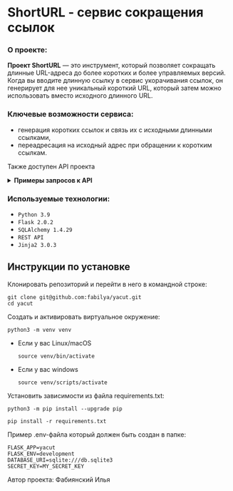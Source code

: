 

# ShortURL - cервис сокращения ссылок

### О проекте:

<b>Проект ShortURL</b> — это инструмент, который позволяет сокращать длинные URL-адреса до более коротких и более управляемых версий. Когда вы вводите длинную ссылку в сервис укорачивания ссылок, он генерирует для нее уникальный короткий URL, который затем можно использовать вместо исходного длинного URL.

### Ключевые возможности сервиса:

- генерация коротких ссылок и связь их с исходными длинными ссылками,
- переадресация на исходный адрес при обращении к коротким ссылкам.

Также доступен API проекта

<details><summary><b>Примеры запросов к API</b></summary>

- Генерация короткой ссылки: 
    ```SQL
  POST /api/id/
    {
      'url': 'string',
      'custom_id': 'string'
    }
    ```

- Получение оригинальной ссылки по указанному короткому идентификатору:
    ```SQL
    GET /api/id/{short_id}/
    ```
</details>


### Используемые технологии:

- `Python 3.9`
- `Flask 2.0.2`
- `SQLAlchemy 1.4.29`
- `REST API`
- `Jinja2 3.0.3`



## Инструкции по установке

Клонировать репозиторий и перейти в него в командной строке:

```
git clone git@github.com:fabilya/yacut.git
cd yacut
```

Cоздать и активировать виртуальное окружение:

```
python3 -m venv venv
```

* Если у вас Linux/macOS

    ```
    source venv/bin/activate
    ```

* Если у вас windows

    ```
    source venv/scripts/activate
    ```

Установить зависимости из файла requirements.txt:

```
python3 -m pip install --upgrade pip
```

```
pip install -r requirements.txt
```

Пример .env-файла который должен быть создан в папке:
```
FLASK_APP=yacut
FLASK_ENV=development
DATABASE_URI=sqlite:///db.sqlite3
SECRET_KEY=MY_SECRET_KEY
```

Автор проекта:
Фабиянский Илья
